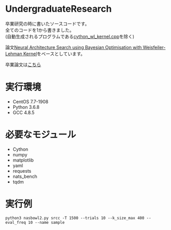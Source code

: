 # UndergraduateResearch
卒業研究の時に書いたソースコードです。<br>
全てのコードを1から書きました。<br>
(自動生成されるプログラムである[cython_wl_kernel.cpp](cython_wl_kernel.cpp)を除く)

論文[Neural Architecture Search using Bayesian Optimisation with Weisfeiler-Lehman Kernel](https://arxiv.org/abs/2006.07556v1)をベースとしています。

卒業論文は[こちら](https://drive.google.com/file/d/1C9roMHSPTDO5KhsnYaoSr7gMs4ZYpqzj/view)

# 実行環境
- CentOS 7.7-1908
- Python 3.6.8
- GCC 4.8.5

# 必要なモジュール
- Cython
- numpy 
- matplotlib
- yaml
- requests
- nats_bench
- tqdm

# 実行例
`python3 nasbowl2.py srcc -T 1500 --trials 10 --k_size_max 400 --eval_freq 10 --name sample`